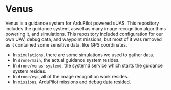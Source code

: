 # Venus

Venus is a guidance system for ArduPilot powered sUAS. This repository includes the guidance system, aswell as many image recognition algorithms powering it, and simulations. This repository included configuration for our own UAV, debug data, and waypoint missions, but most of it was removed as it contained some sensitive data, like GPS coordinates. 

* In `simulations`, there are some simulations we used to gather data.
* In `drone/main`, the actual guidance system resides.
* In `drone/venus-systemd`, the systemd service which starts the guidance system resides.
* In `drone/eye`, all of the image recognition work resides.
* In `missions`, ArduPilot missions and debug data resided.